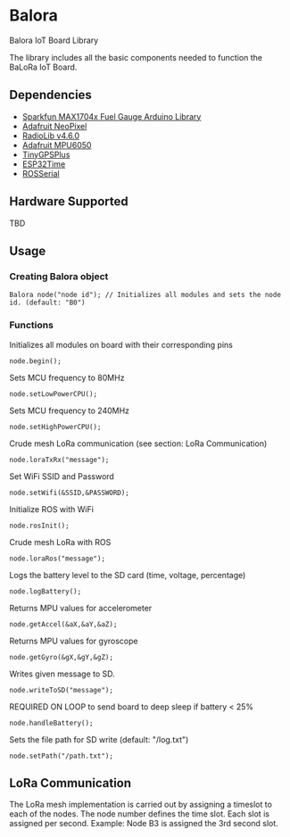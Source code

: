 # Balora
Balora IoT Board Library

The library includes all the basic components needed to function the BaLoRa IoT Board.

## Dependencies
 * [Sparkfun MAX1704x Fuel Gauge Arduino Library](https://github.com/sparkfun/SparkFun_MAX1704x_Fuel_Gauge_Arduino_Library)
 * [Adafruit NeoPixel](https://github.com/adafruit/Adafruit_NeoPixel)
 * [RadioLib v4.6.0](https://github.com/jgromes/RadioLib)
 * [Adafruit MPU6050](https://github.com/adafruit/Adafruit_MPU6050)
 * [TinyGPSPlus](https://github.com/mikalhart/TinyGPSPlus)
 * [ESP32Time](https://github.com/fbiego/ESP32Time)
 * [ROSSerial](https://github.com/frankjoshua/rosserial_arduino_lib)
 
 ## Hardware Supported 
TBD
 
 ## Usage
 ### Creating Balora object
 
```
Balora node("node id"); // Initializes all modules and sets the node id. (default: "B0")
```
### Functions

Initializes all modules on board with their corresponding pins
```
node.begin();
```
Sets MCU frequency to 80MHz
```
node.setLowPowerCPU(); 
```
Sets MCU frequency to 240MHz
```
node.setHighPowerCPU(); 
```
Crude mesh LoRa communication (see section: LoRa Communication)
```
node.loraTxRx("message"); 
```
Set WiFi SSID and Password
```
node.setWifi(&SSID,&PASSWORD);
```
Initialize ROS with WiFi
```
node.rosInit();
```
Crude mesh LoRa with ROS
```
node.loraRos("message");
```
Logs the battery level to the SD card (time, voltage, percentage)
```
node.logBattery();
```
Returns MPU values for accelerometer
```
node.getAccel(&aX,&aY,&aZ);
```
Returns MPU values for gyroscope
```
node.getGyro(&gX,&gY,&gZ);
```
Writes given message to SD.
```
node.writeToSD("message"); 
```
REQUIRED ON LOOP to send board to deep sleep if battery < 25%
```
node.handleBattery();
```
Sets the file path for SD write (default: "/log.txt")
```
node.setPath("/path.txt"); 
```

## LoRa Communication
The LoRa mesh implementation is carried out by assigning a timeslot to each of the nodes. The node number defines the time slot. Each slot is assigned per second. Example: Node B3 is assigned the 3rd second slot. 
